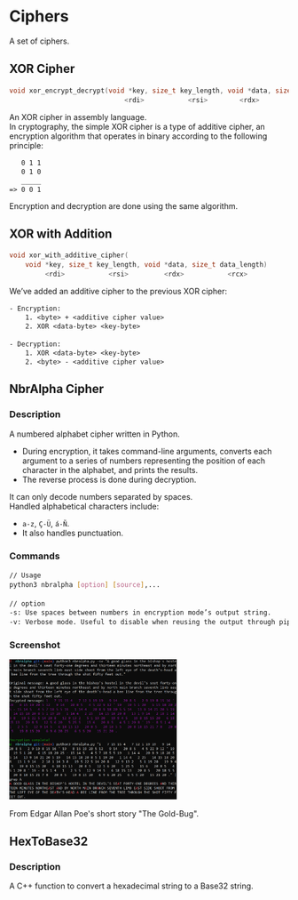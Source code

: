 # **Ciphers**
A set of ciphers.

## **XOR Cipher**
```c
void xor_encrypt_decrypt(void *key, size_t key_length, void *data, size_t data_length)
                             <rdi>           <rsi>        <rdx>            <rcx>
```
An XOR cipher in assembly language.  
In cryptography, the simple XOR cipher is a type of additive cipher, an encryption algorithm that operates in binary according to the following principle:

```
   0 1 1
   0 1 0
   _____
=> 0 0 1
```

Encryption and decryption are done using the same algorithm.

## **XOR with Addition**
```c
void xor_with_additive_cipher(
    void *key, size_t key_length, void *data, size_t data_length)
         <rdi>           <rsi>         <rdx>           <rcx>
```
We’ve added an additive cipher to the previous XOR cipher:
```
- Encryption:
    1. <byte> + <additive cipher value>
    2. XOR <data-byte> <key-byte>

- Decryption:
    1. XOR <data-byte> <key-byte>
    2. <byte> - <additive cipher value>
```

## **NbrAlpha Cipher**

### **Description**
A numbered alphabet cipher written in Python.  
- During encryption, it takes command-line arguments, converts each argument to a series of numbers representing the position of each character in the alphabet, and prints the results.  
- The reverse process is done during decryption.

It can only decode numbers separated by spaces.  
Handled alphabetical characters include:  
- `a-z`, `Ç-Ü`, `á-Ñ`.  
- It also handles punctuation.

### **Commands**
```bash
// Usage
python3 nbralpha [option] [source],...

// option
-s: Use spaces between numbers in encryption mode’s output string.
-v: Verbose mode. Useful to disable when reusing the output through pipes, etc.
```

### **Screenshot**
<p>
   <img src="/screenshots/nbralpha.png" width="60%" />
</p>
From Edgar Allan Poe's short story "The Gold-Bug".

## **HexToBase32**

### **Description**
A C++ function to convert a hexadecimal string to a Base32 string.
